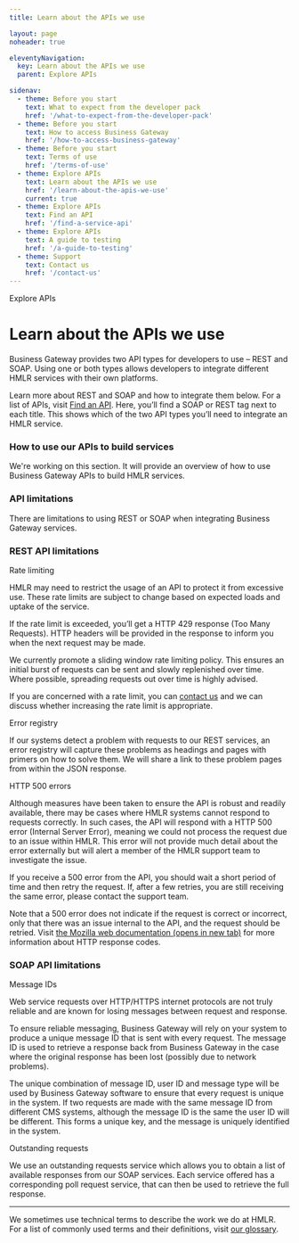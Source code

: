 ```yaml
---
title: Learn about the APIs we use

layout: page
noheader: true

eleventyNavigation:
  key: Learn about the APIs we use
  parent: Explore APIs

sidenav:
  - theme: Before you start
    text: What to expect from the developer pack
    href: '/what-to-expect-from-the-developer-pack'
  - theme: Before you start
    text: How to access Business Gateway
    href: '/how-to-access-business-gateway'
  - theme: Before you start
    text: Terms of use
    href: '/terms-of-use'
  - theme: Explore APIs
    text: Learn about the APIs we use
    href: '/learn-about-the-apis-we-use'
    current: true
  - theme: Explore APIs
    text: Find an API
    href: '/find-a-service-api'
  - theme: Explore APIs
    text: A guide to testing
    href: '/a-guide-to-testing'
  - theme: Support
    text: Contact us 
    href: '/contact-us'
---
```


<span class="govuk-caption-xl">Explore APIs</span>
<h1 class="govuk-heading-xl">Learn about the APIs we use</h1>
<div class="govuk-grid-row">
  <p class="govuk-body govuk-!-font-weight-regular govuk-!-margin-left-3">Business Gateway provides two API types for developers to use – REST and SOAP. Using one or both types allows developers to integrate different HMLR services with their own platforms.</p>
  <p class="govuk-body govuk-!-font-weight-regular govuk-!-margin-left-3">Learn more about REST and SOAP and how to integrate them below. For a list of APIs, visit <a class="govuk-link" href="/find-a-service-api">Find an API</a>. Here, you’ll find a SOAP or REST tag next to each title. This shows which of the two API types you’ll need to integrate an HMLR service.</p>
  <h3 class="govuk-heading-m govuk-!-margin-left-3">How to use our APIs to build services</h3>
  <p class="govuk-body govuk-!-font-weight-regular govuk-!-margin-left-3">We're working on this section. It will provide an overview of how to use Business Gateway APIs to build HMLR services.</p>
  <h3 class="govuk-heading-m govuk-!-margin-left-3">API limitations</h3>
  <p class="govuk-body govuk-!-font-weight-regular govuk-!-margin-left-3">There are limitations to using REST or SOAP when integrating Business Gateway services.</p>
  <h3 class="govuk-heading-m govuk-!-margin-left-3">REST API limitations</h3>
  <p class="govuk-body govuk-!-font-weight-bold govuk-!-margin-left-3">Rate limiting</p>
  <p class="govuk-body govuk-!-margin-left-3">HMLR may need to restrict the usage of an API to protect it from excessive use. These rate limits are subject to change based on expected loads and uptake of the service.</p>
  <p class="govuk-body govuk-!-margin-left-3">If the rate limit is exceeded, you’ll get a HTTP 429 response (Too Many Requests). HTTP headers will be provided in the response to inform you when the next request may be made.</p>
  <p class="govuk-body govuk-!-margin-left-3">We currently promote a sliding window rate limiting policy. This ensures an initial burst of requests can be sent and slowly replenished over time. Where possible, spreading requests out over time is highly advised.</p>
  <p class="govuk-body govuk-!-margin-left-3">If you are concerned with a rate limit, you can <a class="govuk-link"
      href="/contact-us">contact us</a> and we can discuss whether increasing the rate limit is appropriate.</p>
  <p class="govuk-body govuk-!-font-weight-bold govuk-!-margin-left-3">Error registry</p>
  <p class="govuk-body govuk-!-margin-left-3">If our systems detect a problem with requests to our REST services, an error registry will capture these problems as headings and pages with primers on how to solve them. We will share a link to these problem pages from within the JSON response.</p>
  <p class="govuk-body govuk-!-font-weight-bold govuk-!-margin-left-3">HTTP 500 errors</p>
  <p class="govuk-body govuk-!-margin-left-3">Although measures have been taken to ensure the API is robust and readily available, there may be cases where HMLR systems cannot respond to requests correctly. In such cases, the API will respond with a HTTP 500 error (Internal Server Error), meaning we could not process the request due to an issue within HMLR. This error will not provide much detail about the error externally but will alert a member of the HMLR support team to investigate the issue.</p>
  <p class="govuk-body govuk-!-margin-left-3">If you receive a 500 error from the API, you should wait a short period of time and then retry the request. If, after a few retries, you are still receiving the same error, please contact the support team.</p>
  <p class="govuk-body govuk-!-margin-left-3">Note that a 500 error does not indicate if the request is correct or incorrect, only that there was an issue internal to the API, and the request should be retried. Visit <a
      class="govuk-link" href="https://developer.mozilla.org/en-US/docs/Web/HTTP/Status" rel="noreferrer noopener"
      target="_blank">the Mozilla web documentation (opens in new tab)</a> for more information about HTTP response codes.</p>
  <h3 class="govuk-heading-m govuk-!-margin-left-3">SOAP API limitations</h3>
  <p class="govuk-body govuk-!-font-weight-bold govuk-!-margin-left-3">Message IDs</p>
  <p class="govuk-body govuk-!-margin-left-3">Web service requests over HTTP/HTTPS internet protocols are not truly reliable and are known for losing messages between request and response.</p>
  <p class="govuk-body govuk-!-margin-left-3">To ensure reliable messaging, Business Gateway will rely on your system to produce a unique message ID that is sent with every request. The message ID is used to retrieve a response back from Business Gateway in the case where the original response has been lost (possibly due to network problems).</p>
  <p class="govuk-body govuk-!-margin-left-3">The unique combination of message ID, user ID and message type will be used by Business Gateway software to ensure that every request is unique in the system. If two requests are made with the same message ID from different CMS systems, although the message ID is the same the user ID will be different. This forms a unique key, and the message is uniquely identified in the system.</p>
  <p class="govuk-body govuk-!-font-weight-bold govuk-!-margin-left-3">Outstanding requests</p>
  <p class="govuk-body govuk-!-margin-left-3">We use an outstanding requests service which allows you to obtain a list of available responses from our SOAP services. Each service offered has a corresponding poll request service, that can then be used to retrieve the full response.</p>
  <hr class="govuk-section-break govuk-section-break--m govuk-section-break--visible govuk-!-margin-left-3">
  <p class="govuk-body govuk-!-font-weight-regular govuk-!-margin-left-3">We sometimes use technical terms to describe the work we do at HMLR. For a list of commonly used terms and their definitions, visit <a
      class="govuk-link" href="/glossary">our glossary</a>.</p>
</div>